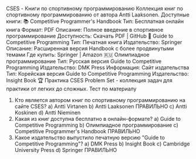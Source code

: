 CSES - Книги по спортивному программированию
Коллекция книг по спортивному программированию от автора Antti Laaksonen.
Доступные книги:
📚 Competitive Programmer's Handbook
Тип: Бесплатная онлайн книга
Формат: PDF
Описание: Полное введение в спортивное программирование
Доступность: Скачать PDF | GitHub
📖 Guide to Competitive Programming
Тип: Печатная книга
Издательство: Springer
Описание: Расширенная версия Handbook с более продвинутыми темами
Где купить: Springer | Amazon
🇷🇺 Олимпиадное программирование
Тип: Русская версия Guide to Competitive Programming
Издательство: DMK Press
Информация: Сайт издательства
Тип: Корейская версия Guide to Competitive Programming
Издательство: Insight Book
🏆 Практика
CSES Problem Set - коллекция задач для практики от легких до сложных.
Тест по материалу
1. Кто является автором книг по спортивному программированию на сайте CSES?
a) Antti Virtanen
b) Antti Laaksonen ПРАВИЛЬНО
c) Antti Koskinen
d) Antti Nieminen
2. Какая из книг доступна бесплатно в онлайн-формате?
a) Guide to Competitive Programming
b) Олимпиадное программирование
c) Competitive Programmer's Handbook ПРАВИЛЬНО
3. Какое издательство выпустило печатную версию "Guide to Competitive Programming"?
a) DMK Press
b) Insight Book
c) Cambridge University Press
d) Springer ПРАВИЛЬНО
